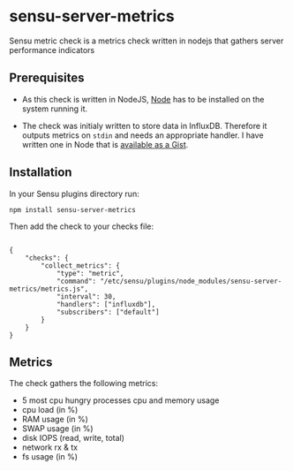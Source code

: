 # sensu-server-metrics
Sensu metric check is a metrics check written in nodejs that gathers server performance indicators

## Prerequisites

* As this check is written in NodeJS, [Node](https://nodejs.org/en/) has to be installed on the system running it.

* The check was initialy written to store data in InfluxDB. Therefore it outputs metrics on <code>stdin</code> 
and needs an appropriate handler. I have written one in Node that is [available as a Gist](https://gist.github.com/Buzut/dd49ee9c9b589f1035296ef96e63698e).

## Installation

In your Sensu plugins directory run:

<pre><code>npm install sensu-server-metrics</code></pre>

Then add the check to your checks file:

<pre><code>
{
    "checks": {
        "collect_metrics": {
            "type": "metric",
            "command": "/etc/sensu/plugins/node_modules/sensu-server-metrics/metrics.js",
            "interval": 30,
            "handlers": ["influxdb"],
            "subscribers": ["default"]
        }
    }
}
</pre></code>

## Metrics

The check gathers the following metrics:
* 5 most cpu hungry processes cpu and memory usage
* cpu load (in %)
* RAM usage (in %)
* SWAP usage (in %)
* disk IOPS (read, write, total)
* network rx & tx
* fs usage (in %)
